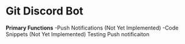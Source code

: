 # Git Discord Bot 
**Primary Functions**
-Push Notifications (Not Yet Implemented)
-Code Snippets (Not Yet Implemented)
Testing Push notificaiton 
